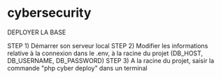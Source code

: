 # cybersecurity

DEPLOYER LA BASE

STEP 1) Démarrer son serveur local
STEP 2) Modifier les informations relative à la connexion dans le .env, à la racine du projet (DB_HOST, DB_USERNAME, DB_PASSWORD)
STEP 3) A la racine du projet, saisir la commande "php cyber deploy" dans un terminal
